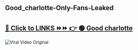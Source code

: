 
 ## Good_charlotte-Only-Fans-Leaked

# <h2><a href="https://clipsfans.com/Good_charlotte&ref=git">🔗 Click to LINKS ⏩⏩ 👉 🟢 Good charlotte </a></h2>

<a href="https://clipsfans.com/Good_charlotte&ref=git" rel="nofollow" data-target="animated-image.originalLink"><img src="https://i.ibb.co.com/xMMVF88/686577567.gif" alt="Viral Video Original" style="max-width: 100%; display: inline-block;" data-target="animated-image.originalImage"></a>
